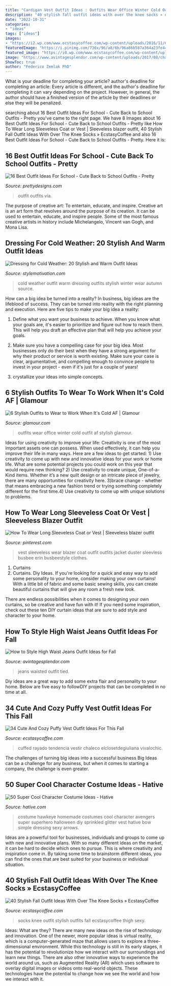 ```yaml
---
title: "Cardigan Vest Outfit Ideas : Outfits Wear Office Winter Cold Outfit Af Stylish Glamour"
description: "40 stylish fall outfit ideas with over the knee socks » ecstasycoffee"
date: "2022-10-31"
categories:
- "ideas"
tags: ["ideas"]
images:
- "https://i2.wp.com/www.ecstasycoffee.com/wp-content/uploads/2016/11/Cozy-Puffy-Vest-Outfits-Ideas19.jpg?resize=600%2C908&amp;ssl=1"
featuredImage: "https://i.pinimg.com/736x/96/a8/6b/96a86b587a364a23fe445e667af390f0--how-to-wear-sleeveless-blazer-long-sleeveless-vest.jpg"
featured_image: "https://i0.wp.com/www.ecstasycoffee.com/wp-content/uploads/2016/10/Over-The-Knee-Socks-22.jpg"
image: "https://www.avintagesplendor.com/wp-content/uploads/2017/08/charles-angels-jeans-5855.jpg"
ShowToc: true
author: "Federico Zemlak PhD"
---
```



What is your deadline for completing your article?
author's deadline for completing an article:
Every article is different, and the author's deadline for completing it can vary depending on the project. However, in general, the author should have a finished version of the article by their deadlines or else they will be penalized.

	

		
searching about 16 Best Outfit Ideas For School - Cute Back to School Outfits - Pretty you've came to the right page. We have 8 Images about 16 Best Outfit Ideas For School - Cute Back to School Outfits - Pretty like How To Wear Long Sleeveless Coat or Vest | Sleeveless blazer outfit, 40 Stylish Fall Outfit Ideas With Over The Knee Socks » EcstasyCoffee and also 16 Best Outfit Ideas For School - Cute Back to School Outfits - Pretty. Here it is:
		
    
## 16 Best Outfit Ideas For School - Cute Back To School Outfits - Pretty

<img loading=lazy src="http://www.prettydesigns.com/wp-content/uploads/2016/06/16-cute-outfit-ideas-for-school-11.jpg" onerror="this.onerror=null;this.src='https://tse2.mm.bing.net/th?id=OIP.uevey8Tc3xwXhuBifqCnUQHaJr&amp;pid=15.1';" alt="16 Best Outfit Ideas For School - Cute Back to School Outfits - Pretty">

_Source: prettydesigns.com_

>outfit outfits via. 

	

The purpose of creative art: To entertain, educate, and inspire.
Creative art is an art form that revolves around the purpose of its creation. It can be used to entertain, educate, and inspire people. Some of the most famous creative artists in history include Michelangelo, Vincent van Gogh, and Mona Lisa.

    
## Dressing For Cold Weather: 20 Stylish And Warm Outfit Ideas

<img loading=lazy src="https://www.stylemotivation.com/wp-content/uploads/2014/02/Dressing-for-Cold-Weather-20-Stylish-and-Warm-Outfit-Ideas-1-620x930.png" onerror="this.onerror=null;this.src='https://tse4.mm.bing.net/th?id=OIP.OrX16bWhpGIbbDkWTKqkvQHaLH&amp;pid=15.1';" alt="Dressing for Cold Weather: 20 Stylish and Warm Outfit Ideas">

_Source: stylemotivation.com_

>cold weather outfit warm dressing outfits stylish winter wear autumn source. 

	

How can a big idea be turned into a reality?
In business, big ideas are the lifeblood of success. They can be turned into reality with the right planning and execution. Here are five tips to make your big idea a reality:
1. Define what you want your business to achieve. When you know what your goals are, it's easier to prioritize and figure out how to reach them. This will help you draft an effective plan that will help you achieve your goals.

2. Make sure you have a compelling case for your big idea. Most businesses only do their best when they have a strong argument for why their product or service is worth existing. Make sure your case is clear, argumentative, and compelling enough to convince people to invest in your project - even if it's just for a couple of years!

3. crystallize your ideas into simple concepts.

    
## 6 Stylish Outfits To Wear To Work When It&#039;s Cold AF | Glamour

<img loading=lazy src="https://media.glamour.com/photos/585b0507d7d207db1cc8061b/master/h_1025,c_limit/winter-office-outfits-2.jpeg" onerror="this.onerror=null;this.src='https://tse2.mm.bing.net/th?id=OIP.0lzHaER7aNLUd0JxsdZh-QHaLH&amp;pid=15.1';" alt="6 Stylish Outfits to Wear to Work When It&#039;s Cold AF | Glamour">

_Source: glamour.com_

>outfits wear office winter cold outfit af stylish glamour. 

	

Ideas for using creativity to improve your life:
Creativity is one of the most important assets one can possess. When used effectively, it can help you improve their life in many ways. Here are a few ideas to get started: 1) Use creativity to come up with new and innovative ideas for your work or home life. What are some potential projects you could work on this year that would require new thinking? 2) Use creativity to create unique, One-of-a-Kind items. Whether it’s a new quilt design or an intricate piece of jewelry, there are many opportunities for creativity here. 3)brace change - whether that means embracing a new fashion trend or trying something completely different for the first time.4) Use creativity to come up with unique solutions to problems.

    
## How To Wear Long Sleeveless Coat Or Vest | Sleeveless Blazer Outfit

<img loading=lazy src="https://i.pinimg.com/736x/96/a8/6b/96a86b587a364a23fe445e667af390f0--how-to-wear-sleeveless-blazer-long-sleeveless-vest.jpg" onerror="this.onerror=null;this.src='https://tse1.mm.bing.net/th?id=OIP.u7Gp-yltpHFJH1bBGEwWngHaK5&amp;pid=15.1';" alt="How To Wear Long Sleeveless Coat or Vest | Sleeveless blazer outfit">

_Source: pinterest.com_

>vest sleeveless wear blazer coat outfit outfits jacket duster sleevless busbee erin busbeestyle clothes. 

	

1. Curtains
1. Curtains. Diy Ideas.
If you're looking for a quick and easy way to add some personality to your home, consider making your own curtains! With a little bit of fabric and some basic sewing skills, you can create beautiful curtains that will give any room a fresh new look.

There are endless possibilities when it comes to designing your own curtains, so be creative and have fun with it! If you need some inspiration, check out these ten DIY curtain ideas that are sure to add style and character to your home.

    
## How To Style High Waist Jeans Outfit Ideas For Fall

<img loading=lazy src="https://www.avintagesplendor.com/wp-content/uploads/2017/08/charles-angels-jeans-5855.jpg" onerror="this.onerror=null;this.src='https://tse3.mm.bing.net/th?id=OIP.sMtC5BO2jBng_d1AO2fRawHaLH&amp;pid=15.1';" alt="How to Style High Waist Jeans Outfit Ideas for Fall">

_Source: avintagesplendor.com_

>jeans waisted outfit tied. 

	

Diy ideas are a great way to add some extra flair and personality to your home. Below are five easy to followDIY projects that can be completed in no time at all.

    
## 34 Cute And Cozy Puffy Vest Outfit Ideas For This Fall

<img loading=lazy src="https://i2.wp.com/www.ecstasycoffee.com/wp-content/uploads/2016/11/Cozy-Puffy-Vest-Outfits-Ideas19.jpg?resize=600%2C908&amp;ssl=1" onerror="this.onerror=null;this.src='https://tse1.mm.bing.net/th?id=OIP.ztavYH1eYCFRhQSkyzIfwQHaLN&amp;pid=15.1';" alt="34 Cute And Cozy Puffy Vest Outfit Ideas For This Fall">

_Source: ecstasycoffee.com_

>cuffed rayado tendencia vestir chaleco elclosetdegiuliana vivalochic. 

	

The challenges of turning big ideas into a successful business
Big Ideas can be a challenge for any business, but when it comes to starting a company, the challenge is even greater.

    
## 50 Super Cool Character Costume Ideas - Hative

<img loading=lazy src="https://hative.com/wp-content/uploads/2014/10/super-cool-costume-ideas/10-homemade-hawkeye-costume.jpg" onerror="this.onerror=null;this.src='https://tse3.mm.bing.net/th?id=OIP.qDukFPy1sEzK_sTSee0YMwHaLG&amp;pid=15.1';" alt="50 Super Cool Character Costume Ideas - Hative">

_Source: hative.com_

>costume hawkeye homemade costumes cool character avengers super superhero halloween diy sprinkled glitter vest hative bow simple dressing sexy arrows. 

	

Ideas are a powerful tool for businesses, individuals and groups to come up with new and innovative plans. With so many different ideas on the market, it can be hard to decide which ones to pursue. This is where creativity and inspiration come in. By taking some time to brainstorm different ideas, you can find the ones that are best suited for your business or individual situation.

    
## 40 Stylish Fall Outfit Ideas With Over The Knee Socks » EcstasyCoffee

<img loading=lazy src="https://i0.wp.com/www.ecstasycoffee.com/wp-content/uploads/2016/10/Over-The-Knee-Socks-22.jpg" onerror="this.onerror=null;this.src='https://tse4.mm.bing.net/th?id=OIP.3zkGh3Gwu_Z8StiQX_SzXwAAAA&amp;pid=15.1';" alt="40 Stylish Fall Outfit Ideas With Over The Knee Socks » EcstasyCoffee">

_Source: ecstasycoffee.com_

>socks knee outfit stylish outfits fall ecstasycoffee thigh sexy. 

	

Ideas: What are they?
There are many new ideas on the rise of technology and innovation. One of the newer, more popular ideas is virtual reality, which is a computer-generated maze that allows users to explore a three-dimensional environment. While this technology is still in its early stages, it has the potential to revolutionize how we interact with our surroundings and learn new things. There are also other innovative ways to experience the world around us, such as Augmented Reality (AR) which uses software to overlay digital images or videos onto real-world objects. These technologies have the potential to change how we see the world and how we interact with it.


